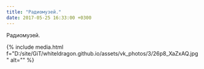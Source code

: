 ```yaml
---
title: "Радиомузей."
date: 2017-05-25 16:33:00 +0300
---
```


Радиомузей.

{% include media.html f="D:/site/GiT/whiteldragon.github.io/assets/vk_photos/3/26p8_XaZxAQ.jpg" alt="" %}
